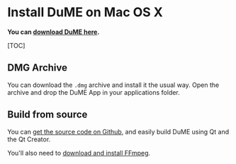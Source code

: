 # Install DuME on Mac OS X

**You can [download DuME here](https://rainboxlab.org/tools/dume/).**

[TOC]

## DMG Archive

You can download the `.dmg` archive and install it the usual way. Open the archive and drop the DuME App in your applications folder.

## Build from source

You can [get the source code on Github](https://github.com/Rainbox-dev/DuME), and easily build DuME using Qt and the Qt Creator.

You'll also need to [download and install FFmpeg](https://ffmpeg.org/download.html#build-mac).